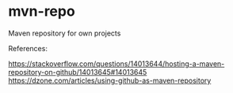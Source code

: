 # mvn-repo
Maven repository for own projects

References:

https://stackoverflow.com/questions/14013644/hosting-a-maven-repository-on-github/14013645#14013645
https://dzone.com/articles/using-github-as-maven-repository
